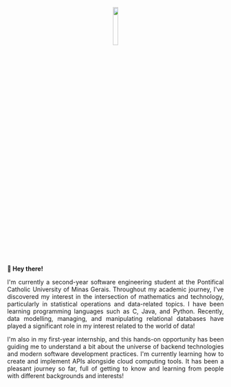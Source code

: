<br><p align="center" width=15%>
  <img width=15% src="https://i.pinimg.com/564x/9e/70/d9/9e70d9b7ae230434473aa6923739623a.jpg" /></p>

<b>🌱 Hey there!</b>
<p align="justify">
I'm currently a second-year software engineering student at the Pontifical Catholic University of Minas Gerais. Throughout my academic journey, I've discovered my interest in the intersection of mathematics and technology, particularly in statistical operations and data-related topics. I have been learning programming languages such as C, Java, and Python. Recently, data modelling, managing, and manipulating relational databases have played a significant role in my interest related to the world of data! 

<p align="justify">
 I'm also in my first-year internship, and this hands-on opportunity has been guiding me to understand a bit about the universe of backend technologies and modern software development practices. I'm currently learning how to create and implement APIs alongside cloud computing tools. It has been a pleasant journey so far, full of getting to know and learning from people with different backgrounds and interests! 
